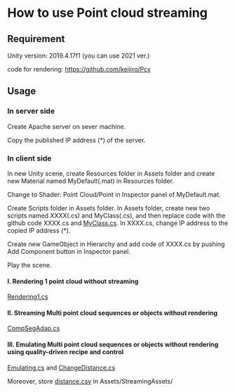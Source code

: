 # How to use Point cloud streaming

## Requirement
Unity version: 2019.4.17f1 (you can use 2021 ver.)

code for rendering: https://github.com/keijiro/Pcx 

## Usage

### In server side
Create Apache server on sever machine.

Copy the published IP address (*) of the server. 

### In client side

In new Unity scene, create Resources folder in Assets folder and create new Material named MyDefault(.mat) in Resources folder.

Change to Shader: Point Cloud/Point in Inspector panel of MyDefault.mat.

Create Scripts folder in Assets folder. In Assets folder, create new two scripts named XXXX(.cs) and MyClass(.cs), and then replace code with the github code XXXX.cs and [MyClass.cs](https://github.com/yumekaC/dash-streaming/blob/main/source_code/Client/MyClass.cs). In XXXX.cs, change IP address to the copied IP address (*).

Create new GameObject in Hierarchy and add code of XXXX.cs by pushing Add Component button in Inspector panel.

Play the scene.

#### I. Rendering 1 point cloud without streaming
[Rendering1.cs](https://github.com/yumekaC/dash-streaming/blob/main/source_code/Client/Rendering1.cs)

#### II. Streaming Multi point cloud sequences or objects without rendering
[CompSegAdap.cs](https://github.com/yumekaC/dash-streaming/blob/main/source_code/Client/CompSegAdap.cs)

#### III. Emulating Multi point cloud sequences or objects without rendering using quality-driven recipe and control
[Emulating.cs](https://github.com/yumekaC/dash-streaming/blob/main/source_code/Client/Emulation.cs)
and [ChangeDistance.cs](https://github.com/yumekaC/dash-streaming/blob/main/source_code/Client/ChangeDistance.cs)

Moreover, store [distance.csv](https://github.com/yumekaC/dash-streaming/blob/main/source_code/Client/distance.csv) in Assets/StreamingAssets/
